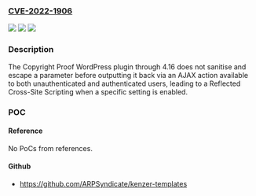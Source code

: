 ### [CVE-2022-1906](https://cve.mitre.org/cgi-bin/cvename.cgi?name=CVE-2022-1906)
![](https://img.shields.io/static/v1?label=Product&message=Copyright%20Proof&color=blue)
![](https://img.shields.io/static/v1?label=Version&message=n%2Fa&color=blue)
![](https://img.shields.io/static/v1?label=Vulnerability&message=CWE-79%20Cross-site%20Scripting%20(XSS)&color=brighgreen)

### Description

The Copyright Proof WordPress plugin through 4.16 does not sanitise and escape a parameter before outputting it back via an AJAX action available to both unauthenticated and authenticated users, leading to a Reflected Cross-Site Scripting when a specific setting is enabled.

### POC

#### Reference
No PoCs from references.

#### Github
- https://github.com/ARPSyndicate/kenzer-templates

